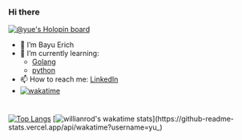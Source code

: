 ### Hi there
[![@yue's Holopin board](https://holopin.io/api/user/board?user=yue)](https://holopin.io/@yue)
- 👋 I’m Bayu Erich 
- 🌱 I’m currently learning: 
  + [Golang](https://golang.org/)
  + [python](https://www.python.org/)
- 📫 How to reach me: [LinkedIn](https://www.linkedin.com/in/bayuerich/)
- [![wakatime](https://wakatime.com/badge/user/b642d58c-7a7f-424c-bf74-8651af920de6.svg)](https://wakatime.com/@b642d58c-7a7f-424c-bf74-8651af920de6)

# 
[![Top Langs](https://github-readme-stats.vercel.app/api/top-langs/?username=bayue48&langs_count=8&show_icons=true&theme=radical&hide=html,php,scss)](https://www.github.com/bayue48/bayue48)
[![willianrod's wakatime stats](https://github-readme-stats.vercel.app/api/wakatime?username=yu_)](https://github-readme-stats.vercel.app/api/wakatime?username=yu_)


